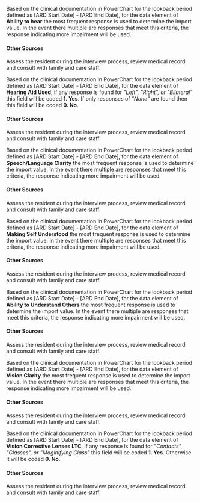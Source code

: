 <!-- B0200 -->
Based on the clinical documentation in PowerChart for the lookback period defined as [ARD Start Date] - [ARD End Date], for the data element of **Ability to hear** the most frequent response is used to determine the import value. In the event there multiple are responses that meet this criteria, the response indicating more impairment will be used.

#### Other Sources
Assess the resident during the interview process, review medical record and consult with family and care staff.
<!-- /B0200 -->

<!-- B0300 --> 
Based on the clinical documentation in PowerChart for the lookback period defined as [ARD Start Date] - [ARD End Date], for the data element of **Hearing Aid Used**, if any response is found for *"Left", "Right", or "Bilateral"* this field will be coded **1. Yes**. If only responses of *"None"* are found then this field will be coded **0. No**.

#### Other Sources
Assess the resident during the interview process, review medical record and consult with family and care staff.
<!-- /B0300 -->

<!-- B0600 -->
Based on the clinical documentation in PowerChart for the lookback period defined as [ARD Start Date] - [ARD End Date], for the data element of **Speech/Language Clarity** the most frequent response is used to determine the import value. In the event there multiple are responses that meet this criteria, the response indicating more impairment will be used.

#### Other Sources
Assess the resident during the interview process, review medical record and consult with family and care staff.
<!-- /B0600 -->

<!-- B0700 -->
Based on the clinical documentation in PowerChart for the lookback period defined as [ARD Start Date] - [ARD End Date], for the data element of **Making Self Understood** the most frequent response is used to determine the import value. In the event there multiple are responses that meet this criteria, the response indicating more impairment will be used.

#### Other Sources
Assess the resident during the interview process, review medical record and consult with family and care staff.
<!-- /B0700 -->

<!-- B0800 -->
Based on the clinical documentation in PowerChart for the lookback period defined as [ARD Start Date] - [ARD End Date], for the data element of **Ability to Understand Others** the most frequent response is used to determine the import value. In the event there multiple are responses that meet this criteria, the response indicating more impairment will be used.

#### Other Sources
Assess the resident during the interview process, review medical record and consult with family and care staff.
<!-- /B0800 -->

<!-- B1000 -->
Based on the clinical documentation in PowerChart for the lookback period defined as [ARD Start Date] - [ARD End Date], for the data element of **Vision Clarity** the most frequent response is used to determine the import value. In the event there multiple are responses that meet this criteria, the response indicating more impairment will be used.

#### Other Sources
Assess the resident during the interview process, review medical record and consult with family and care staff.
<!-- /B1000 -->

<!-- B1200 --> 
Based on the clinical documentation in PowerChart for the lookback period defined as [ARD Start Date] - [ARD End Date], for the data element of **Vision Corrective Lenses LTC**, if any response is found for *"Contacts", "Glasses", or "Maginifying Class"* this field will be coded **1. Yes**. Otherwise it will be coded **0. No**.

#### Other Sources
Assess the resident during the interview process, review medical record and consult with family and care staff.
<!-- /B1200 -->